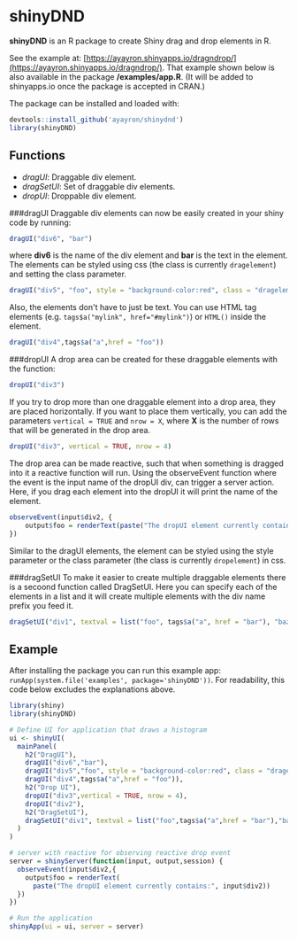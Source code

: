 # shinyDND
__shinyDND__ is an R package to create Shiny drag and drop elements in R.

See the example at: [https://ayayron.shinyapps.io/dragndrop/](https://ayayron.shinyapps.io/dragndrop/).
That example shown below is also available in the package __/examples/app.R__. (It will be added to shinyapps.io once the package is accepted in CRAN.)

The package can be installed and loaded with:
```r
devtools::install_github('ayayron/shinydnd')
library(shinyDND)
```

## Functions

* _dragUI_: Draggable div element.
* _dragSetUI_: Set of draggable div elements.
* _dropUI_: Droppable div element.

###dragUI
Draggable div elements can now be easily created in your shiny code by running:
```r 
dragUI("div6", "bar")
```
where __div6__ is the name of the div element and __bar__ is the text in the element. The elements can be styled using css (the class is currently ```dragelement```) and setting the class parameter.
```r
dragUI("div5", "foo", style = "background-color:red", class = "dragelement")
```
Also, the elements don't have to just be text. You can use HTML tag elements 
(e.g. `tags$a("mylink", href="#mylink")`) or `HTML()` inside the element.

```r 
dragUI("div4",tags$a("a",href = "foo"))
```

###dropUI
A drop area can be created for these draggable elements with the function:
```r
dropUI("div3")
```
If you try to drop more than one draggable element into a drop area,
they are placed horizontally. If you want to place them vertically,
you can add the parameters `vertical = TRUE` and `nrow = X`, where __X__ is 
the number of rows that will be generated in the drop area.
```r
dropUI("div3", vertical = TRUE, nrow = 4)
```
The drop area can be made reactive, such that when something is dragged
into it a reactive function will run. Using the observeEvent function
where the event is the input name of the dropUI div, can trigger a server action. 
Here, if you drag each element into the dropUI it will print the name of the element.
```r
observeEvent(input$div2, {
    output$foo = renderText(paste("The dropUI element currently contains:", input$div2))
})
```
Similar to the dragUI elements, the element can be styled using the style parameter or
the class parameter (the class is currently ```dropelement```) in css.

###dragSetUI
To make it easier to create multiple draggable elements there is a secoond function
called DragSetUI. Here you can specify each of the elements in a list and it will create
multiple elements with the div name prefix you feed it.
```r
dragSetUI("div1", textval = list("foo", tags$a("a", href = "bar"), "baz"))
```


## Example
After installing the package you can run this example app: ```runApp(system.file('examples', package='shinyDND'))```. For readability, this code below excludes the explanations above.
```r
library(shiny)
library(shinyDND)

# Define UI for application that draws a histogram
ui <- shinyUI(
  mainPanel(
    h2("DragUI"),
    dragUI("div6","bar"),
    dragUI("div5","foo", style = "background-color:red", class = "dragelement"),
    dragUI("div4",tags$a("a",href = "foo")),
    h2("Drop UI"),
    dropUI("div3",vertical = TRUE, nrow = 4),
    dropUI("div2"),
    h2("DragSetUI"),
    dragSetUI("div1", textval = list("foo",tags$a("a",href = "bar"),"baz"))
  )
)

# server with reactive for observing reactive drop event
server = shinyServer(function(input, output,session) {
  observeEvent(input$div2,{
    output$foo = renderText(
      paste("The dropUI element currently contains:", input$div2))
  })
})

# Run the application 
shinyApp(ui = ui, server = server)
```